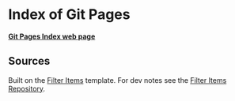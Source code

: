 # Index of Git Pages

**[Git Pages Index web page](https://chrisnajman.github.io/git-pages-index)**

## Sources

Built on the [Filter Items](https://chrisnajman.github.io/filter-items/) template.
For dev notes see the [Filter Items Repository](https://github.com/chrisnajman/filter-items).
